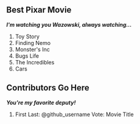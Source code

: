 ## Best Pixar Movie
***I'm watching you Wazowski, always watching...***
  1. Toy Story
  2. Finding Nemo
  3. Monster's Inc
  4. Bugs Life
  5. The Incredibles
  6. Cars

## Contributors Go Here
***You're my favorite deputy!***
  1. First Last: @github_username Vote: Movie Title
